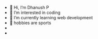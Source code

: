 - 👋 Hi, I’m Dhanush P
- 👀 I’m interested in coding 
- 🌱 I’m currently learning web development
-  👻 hobbies are sports 
- 
- 
<!---
DhanushPdhanu/DhanushPdhanu is a ✨ special ✨ repository because its `README.md` (this file) appears on your GitHub profile.
You can click the Preview link to take a look at your changes.
--->
